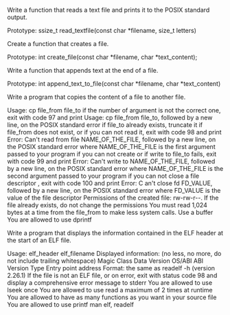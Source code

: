 Write a function that reads a text file and prints it to the POSIX standard output.

Prototype: ssize_t read_textfile(const char *filename, size_t letters)

Create a function that creates a file.

Prototype: int create_file(const char *filename, char *text_content);

Write a function that appends text at the end of a file.

Prototype: int append_text_to_file(const char *filename, char *text_content)

Write a program that copies the content of a file to another file.

Usage: cp file_from file_to if the number of argument is not the correct one, exit with code 97 and print Usage: cp file_from file_to, followed by a new line, 
on the POSIX standard error if file_to already exists, truncate it if file_from does not exist, or if you can not read it, exit with code 98 and print Error: 
Can't read from file NAME_OF_THE_FILE, followed by a new line, on the POSIX standard error where NAME_OF_THE_FILE is the first argument passed to your program 
if you can not create or if write to file_to fails, exit with code 99 and print Error: Can't write to NAME_OF_THE_FILE, followed by a new line, on the POSIX 
standard error where NAME_OF_THE_FILE is the second argument passed to your program if you can not close a file descriptor , exit with code 100 and print Error: C
an't close fd FD_VALUE, followed by a new line, on the POSIX standard error where FD_VALUE is the value of the file descriptor Permissions of the created file: rw-rw-r--. 
If the file already exists, do not change the permissions You must read 1,024 bytes at a time from the file_from to make less system calls. Use a buffer You are allowed to use dprintf

Write a program that displays the information contained in the ELF header at the start of an ELF file.

Usage: elf_header elf_filename Displayed information: (no less, no more, do not include trailing whitespace) Magic Class Data Version OS/ABI ABI Version Type Entry point address Format: 
the same as readelf -h (version 2.26.1) If the file is not an ELF file, or on error, exit with status code 98 and display a comprehensive error message to stderr You are allowed to use 
lseek once You are allowed to use read a maximum of 2 times at runtime You are allowed to have as many functions as you want in your source file You are allowed to use printf man elf, 
readelf
